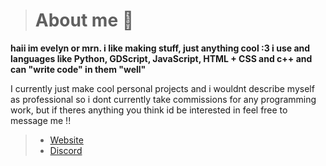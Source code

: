 > # About me 💜

**haii im evelyn or mrn. i like making stuff, just anything cool :3 i use and languages like Python, GDScript, JavaScript, HTML + CSS and c++ and can "write code" in them "well"**

I currently just make cool personal projects and i wouldnt describe myself as professional so i dont currently take commissions for any programming work, but if theres anything you think id be interested in feel free to message me !!

> - [Website](https://mrndreams.digital)
> - [Discord](https://discord.com/users/596005713499652126)
